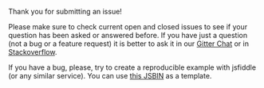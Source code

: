 Thank you for submitting an issue!

Please make sure to check current open and closed issues to see if your question has been asked or answered before.
If you have just a question (not a bug or a feature request) it is better to ask it in our [Gitter Chat](https://gitter.im/konvajs/konva) or in [Stackoverflow](http://stackoverflow.com/questions/tagged/konvajs).

If you have a bug, please, try to create a reproducible example with jsfiddle (or any similar service).
You can use [this JSBIN](http://jsbin.com/xinabi/edit?html,js,output) as a template.
